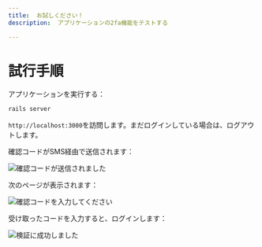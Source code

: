 ```yaml
---
title:  お試しください！
description:  アプリケーションの2fa機能をテストする

---
```


試行手順
====

アプリケーションを実行する：

```sh
rails server
```

`http://localhost:3000`を訪問します。まだログインしている場合は、ログアウトします。

確認コードがSMS経由で送信されます：

![確認コードが送信されました](/images/2fa-ruby-code-sent.png)

次のページが表示されます：

![確認コードを入力してください](/images/2fa-ruby-check-code.png)

受け取ったコードを入力すると、ログインします：

![検証に成功しました](/images/2fa-ruby-verification-success.png)

